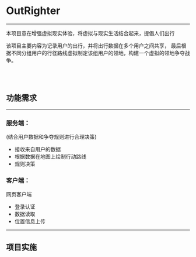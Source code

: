 # OutRighter

****************

本项目意在增强虚拟现实体验，将虚拟与现实生活结合起来，提倡人们出行

该项目主要内容为记录用户的出行，并将出行数据在多个用户之间共享，
最后根据不同分组用户的行径路线虚拟制定该组用户的领地，构建一个虚拟的领地争夺战争。

<br>
<br>

## 功能需求
*************

### 服务端：

(结合用户数据和争夺规则进行合理决策)

- 接收来自用户的数据
- 根据数据在地图上绘制行动路线
- 规则决策

### 客户端：

网页客户端

- 登录认证
- 数据读取
- 位置信息上传

***************

## 项目实施
